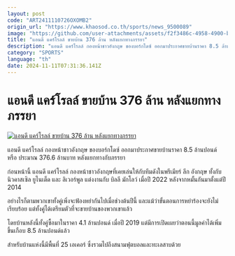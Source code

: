 ```yaml
---
layout: post
code: "ART2411110726OXOMB2"
origin_url: "https://www.khaosod.co.th/sports/news_9500089"
image: "https://github.com/user-attachments/assets/f2f3486c-4958-4900-b67c-e4635009f59c"
title: "แอนดี แคร์โรลล์ ขายบ้าน 376 ล้าน หลังแยกทางภรรยา"
description: "แอนดี แคร์โรลล์ กองหน้าชาวอังกฤษ ของบอร์กโดซ์ ออกมาประกาศขายบ้านราคา 8.5 ล้านปอนด์ หรือ ประมาณ 376.6 ล้านบาท หลังแยกทางกับภรรยา"
category: "SPORTS"
language: "th"
date: 2024-11-11T07:31:36.141Z
---
```


# แอนดี แคร์โรลล์ ขายบ้าน 376 ล้าน หลังแยกทางภรรยา

[![แอนดี แคร์โรลล์ ขายบ้าน 376 ล้าน หลังแยกทางภรรยา](https://www.khaosod.co.th/wpapp/uploads/2024/11/adc.jpg "แอนดี แคร์โรลล์ ขายบ้าน 376 ล้าน หลังแยกทางภรรยา")](https://www.khaosod.co.th/wpapp/uploads/2024/11/adc.jpg)

แอนดี แคร์โรลล์ กองหน้าชาวอังกฤษ ของบอร์กโดซ์ ออกมาประกาศขายบ้านราคา 8.5 ล้านปอนด์ หรือ ประมาณ 376.6 ล้านบาท หลังแยกทางกับภรรยา

ก่อนหน้านี้ แอนดี แคร์โรลล์ กองหน้าชาวอังกฤษที่เคยเล่นให้กับทีมดังในพรีเมียร์ ลีก อังกฤษ ทั้งกับ นิวคาสเซิล ยูไนเต็ด และ ลิเวอร์พูล แต่งงานกับ บิลลี มักโลว์ เมื่อปี 2022 หลังจากหมั้นกันมาตั้งแต่ปี 2014

อย่างไรก็ตามพวกเขาทั้งคู่เพิ่งจะฟ้องหย่ากันไปเมื่อช่วงต้นปีนี้ และแม้ว่าขั้นตอนการหย่าร้องจะยังไม่เรียบร้อย แต่ทั้งคู่ได้เตรียมตัวที่จะขายบ้านของพวกเขาแล้ว

โดยบ้านหลังนี้ทั้งคู่ซื้อมาในราคา 4.1 ล้านปอนด์ เมื่อปี 2019 แต่มีการเปิดเผยว่าตอนนี้มูลค่าได้เพิ่มขึ้นเกือบ 8.5 ล้านปอนด์แล้ว

สำหรับบ้านแห่งนี้มีพื้นที่ 25 เอเคอร์ ซึ่งรวมไปถึงสนามฟุตบอลและทะเลสาบด้วย

